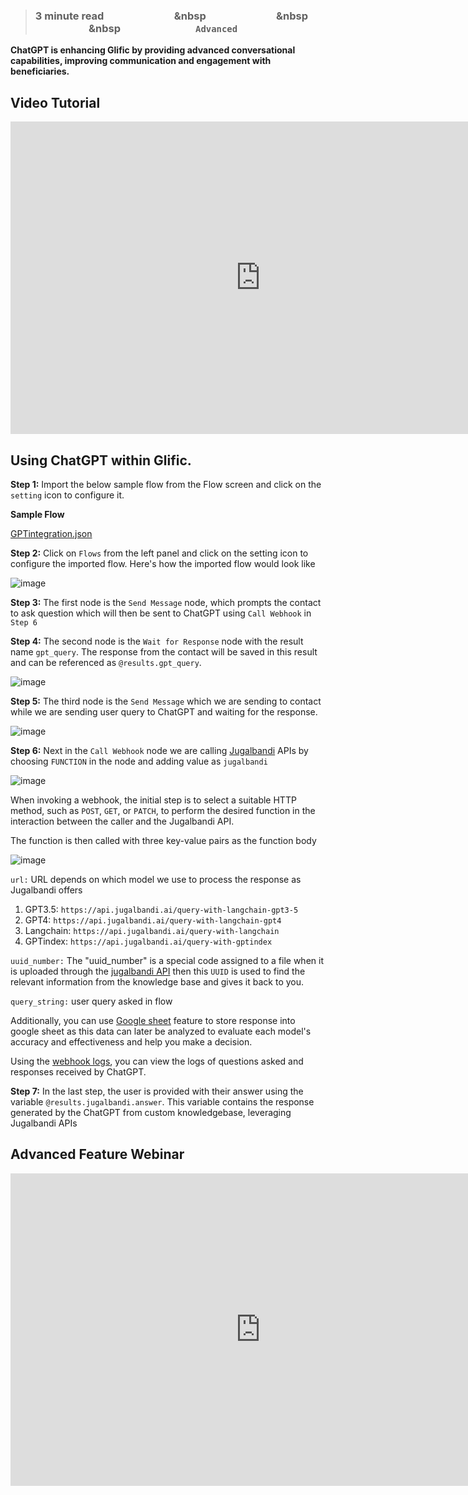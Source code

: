 > ### **3 minute read &nbsp; &nbsp; &nbsp; &nbsp; &nbsp; &nbsp; &nbsp; &nbsp; &nbsp; &nbsp; &nbsp; &nbsp; &nbsp; &nbsp; &nbsp &nbsp; &nbsp; &nbsp; &nbsp; &nbsp; &nbsp; &nbsp; &nbsp; &nbsp; &nbsp; &nbsp; &nbsp; &nbsp; &nbsp; &nbsp &nbsp; &nbsp; &nbsp; &nbsp; &nbsp; &nbsp; &nbsp; &nbsp; &nbsp; &nbsp; &nbsp; &nbsp; &nbsp; &nbsp; &nbsp &nbsp; &nbsp; &nbsp; &nbsp; &nbsp; &nbsp; &nbsp; &nbsp; &nbsp; &nbsp; &nbsp; &nbsp; &nbsp; &nbsp; &nbsp; `Advanced`**

**ChatGPT is enhancing Glific by providing advanced conversational capabilities, improving communication and engagement with beneficiaries.**

## Video Tutorial


<iframe width="800" height="500" src="https://www.youtube.com/embed/cE84OP0Uz8E" title="YouTube video player" frameborder="0" allow="accelerometer; autoplay; clipboard-write; encrypted-media; gyroscope; picture-in-picture; web-share" allowfullscreen></iframe>

## Using ChatGPT within Glific.

**Step 1:** Import the below sample flow from the Flow screen and click on the `setting` icon to configure it.

**Sample Flow**

[GPTintegration.json](https://storage.googleapis.com/cc-tides/GPTintegration%20(2).json)

**Step 2:** Click on `Flows` from the left panel and click on the setting icon to configure the imported flow. Here's how the imported flow would look like

![image](https://github.com/glific/docs/assets/40158831/3b73c25e-3bb3-44f4-9b8b-2fce8760a7cf)

**Step 3:** The first node is the `Send Message` node, which prompts the contact to ask question which will then be sent to ChatGPT using `Call Webhook` in `Step 6`

**Step 4:** The second node is the `Wait for Response` node with the result name `gpt_query`. The response from the contact will be saved in this result and can be referenced as `@results.gpt_query`.

![image](https://github.com/glific/docs/assets/40158831/a91c2a31-55b7-4fea-a8f5-ffd8a914f942)

**Step 5:** The third node is the `Send Message` which we are sending to contact while we are sending user query to ChatGPT and waiting for the response.

![image](https://github.com/glific/docs/assets/40158831/0da1319e-6a62-4dc1-a523-63fcd63304fe)

**Step 6:** Next in the `Call Webhook` node we are calling [Jugalbandi](https://www.jugalbandi.ai/) APIs by choosing `FUNCTION` in the node and adding value as `jugalbandi`

![image](https://github.com/glific/docs/assets/40158831/6dd12db6-3e08-4569-854b-1ae6acf22c2f)

When invoking a webhook, the initial step is to select a suitable HTTP method, such as `POST`, `GET`, or `PATCH`, to perform the desired function in the interaction between the caller and the Jugalbandi API.

The function is then called with three key-value pairs as the function body

![image](https://github.com/glific/docs/assets/40158831/7f509016-f7fd-43c8-83c1-b133dd95a7dc)

`url:` URL depends on which model we use to process the response as Jugalbandi offers 

1. GPT3.5: `https://api.jugalbandi.ai/query-with-langchain-gpt3-5`
1. GPT4: `https://api.jugalbandi.ai/query-with-langchain-gpt4`
1. Langchain: `https://api.jugalbandi.ai/query-with-langchain`
1. GPTindex: `https://api.jugalbandi.ai/query-with-gptindex`

`uuid_number:` The "uuid_number" is a special code assigned to a file when it is uploaded through the  [jugalbandi API](https://api.jugalbandi.ai/docs#/Document%20Store/upload_files_upload_files_post)  then this `UUID` is used to find the relevant information from the knowledge base and gives it back to you.

`query_string:` user query asked in flow

Additionally, you can use [Google sheet](https://glific.github.io/docs/docs/Product%20Features/Flows/Flow%20Actions/Link%20Google%20Sheets/) feature to store response into google sheet as this data can later be analyzed to evaluate each model's accuracy and effectiveness and help you make a decision.

Using the [webhook logs](https://glific.github.io/docs/docs/Product%20Features/Flows/Flow%20Actions/Call%20a%20webhook/#checking-webhook-logs), you can view the logs of questions asked and responses received by ChatGPT.

**Step 7:** In the last step, the user is provided with their answer using the variable `@results.jugalbandi.answer`. This variable contains the response generated by the ChatGPT from custom knowledgebase, leveraging Jugalbandi APIs

## Advanced Feature Webinar

<iframe width="800" height="500" src="https://www.youtube.com/embed/9fWOfnOFB9I" title="YouTube video player" frameborder="0" allow="accelerometer; autoplay; clipboard-write; encrypted-media; gyroscope; picture-in-picture; web-share" allowfullscreen></iframe>
